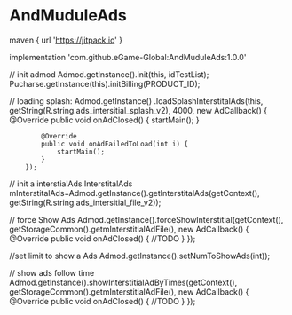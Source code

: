 # AndMuduleAds

maven { url 'https://jitpack.io' }


implementation 'com.github.eGame-Global:AndMuduleAds:1.0.0'

// init admod
    Admod.getInstance().init(this, idTestList);
    Pucharse.getInstance(this).initBilling(PRODUCT_ID);
  
  
  
// loading splash:
     Admod.getInstance()
     .loadSplashInterstitalAds(this, 
     getString(R.string.ads_intersitial_splash_v2),
     4000,
     new AdCallback() {
            @Override
            public void onAdClosed() {
                startMain();
            }

            @Override
            public void onAdFailedToLoad(int i) {
                startMain();
            }
        });
        
        
// init a interstialAds
   InterstitalAds mInterstitalAds=Admod.getInstance().getInterstitalAds(getContext(), getString(R.string.ads_intersitial_file_v2));
       
        
// force Show Ads
   Admod.getInstance().forceShowInterstitial(getContext(), getStorageCommon().getmInterstitialAdFile(), new AdCallback() {
                    @Override
                    public void onAdClosed() {
                        //TODO
                    }
                });
                
//set limit  to show a Ads 
    Admod.getInstance().setNumToShowAds(int));
    
// show ads follow time
     Admod.getInstance().showInterstitialAdByTimes(getContext(), getStorageCommon().getmInterstitialAdFile(), new AdCallback() {
                    @Override
                    public void onAdClosed() {
                        //TODO
                    }
                });
    
